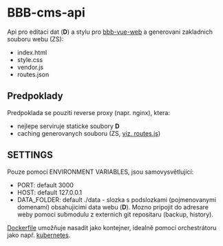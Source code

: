 # BBB-cms-api

Api pro editaci dat (__D__) a stylu pro [bbb-vue-web](https://github.com/vencax/bbb-vue-web) a generovani zakladnich souboru webu (ZS):
- index.html
- style.css
- vendor.js
- routes.json

## Predpoklady

Predpoklada se pouziti reverse proxy (napr. nginx), ktera:
- nejlepe serviruje staticke soubory __D__
- caching generovanych souboru (ZS, [viz. routes.js](./routes.js))

## SETTINGS

Pouze pomocí ENVIRONMENT VARIABLES, jsou samovysvětlující:
- PORT: default 3000
- HOST: default 127.0.0.1
- DATA_FOLDER: default ./data - slozka s podslozkami (pojmenovanymi domenami) obsahujicimi data webu (__D__). 
Mozno pripojit do adresare weby pomoci submodulu z externich git repositaru (backup, history).

[Dockerfile](Dockerfile) umožňuje nasadit jako kontejner,
idealně pomocí orchestrátoru jako např. [kubernetes](https://kubernetes.io/).